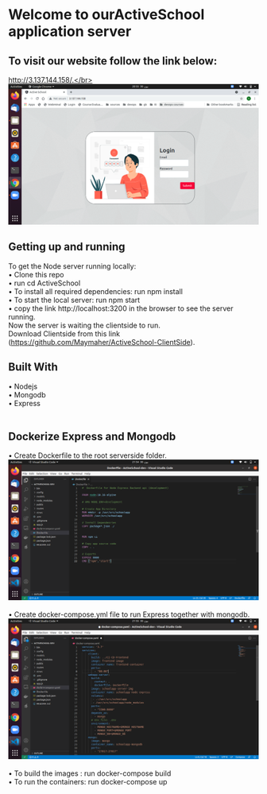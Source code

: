 # Welcome to ourActiveSchool application server
## To visit our website follow the link below:
http://3.137.144.158/.</br> 
</br>
![](img/loginPage.png) 
</br>
## Getting up and running
To get the Node server running locally: <br/>
  • Clone this repo <br/>
  • run	cd ActiveSchool <br/>
  •	To install all required dependencies: run npm install <br/>
  • To start the local server: run npm start <br/>
  •	copy the link  http://localhost:3200 in the browser to see the server running. <br/>
Now the server is waiting the clientside to run. <br/>
Download Clientside from this link (https://github.com/Maymaher/ActiveSchool-ClientSide). <br/>
 
## Built With
  •	Nodejs  <br/>
  •	Mongodb <br/>
  •	Express <br/>
   <br/>
## Dockerize Express and Mongodb
  • Create Dockerfile to the root serverside folder.<br/>
  ![](img/Dockerfile.png) <br/>
  <br/>
  • Create docker-compose.yml file to run Express together with mongodb. <br/>
  ![](img/Dockercompose.png) <br/>
  <br/>
  • To build the images : run docker-compose build <br/>
  • To run the containers: run docker-compose up <br/>


